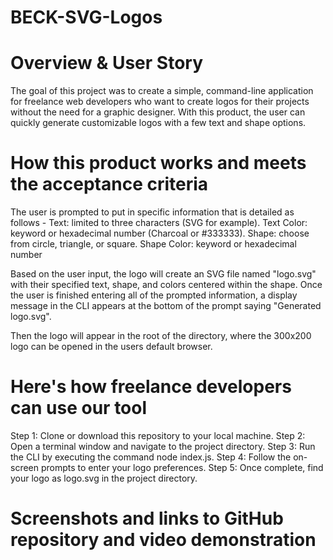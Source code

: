 # BECK-SVG-Logos

# Overview & User Story

The goal of this project was to create a simple, command-line application for freelance web developers who want to create logos for their projects without the need for a graphic designer. With this product, the user can quickly generate customizable logos with a few text and shape options.

# How this product works and meets the acceptance criteria 

The user is prompted to put in specific information that is detailed as follows -
Text: limited to three characters (SVG for example).
Text Color: keyword or hexadecimal number (Charcoal or #333333).
Shape: choose from circle, triangle, or square.
Shape Color: keyword or hexadecimal number

Based on the user input, the logo will create an SVG file named "logo.svg" with their specified text, shape, and colors centered within the shape. Once the user is finished entering all of the prompted information, a display message in the CLI appears at the bottom of the prompt saying "Generated logo.svg".

Then the logo will appear in the root of the directory, where the 300x200 logo can be opened in the users default browser. 

# Here's how freelance developers can use our tool

Step 1: Clone or download this repository to your local machine.
Step 2: Open a terminal window and navigate to the project directory.
Step 3: Run the CLI by executing the command node index.js.
Step 4: Follow the on-screen prompts to enter your logo preferences.
Step 5: Once complete, find your logo as logo.svg in the project directory.

# Screenshots and links to GitHub repository and video demonstration

